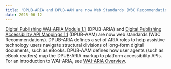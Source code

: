 ```yaml
---
title: 'DPUB-ARIA and DPUB-AAM are now Web Standards (W3C Recommendations)'
date: 2025-06-12
---
```


[Digital Publishing WAI-ARIA Module 1.1](https://www.w3.org/TR/dpub-aria-1.1/) (DPUB-ARIA) and [Digital Publishing Accessibility API Mappings 1.1](https://www.w3.org/TR/dpub-aam-1.1/) (DPUB-AAM) are now web standards (W3C Recommendations). DPUB-ARIA defines a set of ARIA roles to help assistive technology users navigate structural divisions of long-form digital documents, such as eBooks. DPUB-AAM defines how user agents (such as eBook readers) map the DPUB-ARIA markup to platform accessibility APIs. For an introduction to WAI-ARIA, see [WAI-ARIA Overview](https://www.w3.org/WAI/standards-guidelines/aria/).
